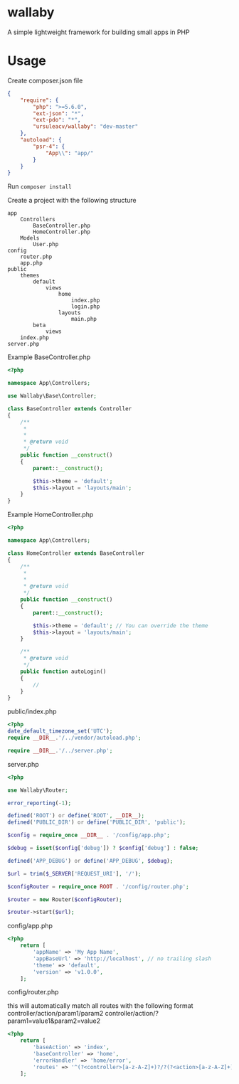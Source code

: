 # wallaby
A simple lightweight framework for building small apps in PHP

# Usage

Create composer.json file

```json
{
    "require": {
        "php": ">=5.6.0",
        "ext-json": "*",
        "ext-pdo": "*",
        "ursuleacv/wallaby": "dev-master"
    },
    "autoload": {
        "psr-4": {
            "App\\": "app/"
        }
    }
}
```

Run `composer install` 

Create a project with the following structure
```
app
    Controllers
        BaseController.php
        HomeController.php
    Models
        User.php
config
    router.php
    app.php
public
    themes
        default
            views
                home
                    index.php
                    login.php
                layouts
                    main.php
        beta
            views
    index.php
server.php
```

Example BaseController.php
```php
<?php

namespace App\Controllers;

use Wallaby\Base\Controller;

class BaseController extends Controller
{
    /**
     *
     *
     * @return void
     */
    public function __construct()
    {
        parent::__construct();

        $this->theme = 'default';
        $this->layout = 'layouts/main';
    }
}
```

Example HomeController.php

```php
<?php

namespace App\Controllers;

class HomeController extends BaseController
{
    /**
     *
     *
     * @return void
     */
    public function __construct()
    {
        parent::__construct();

        $this->theme = 'default'; // You can override the theme
        $this->layout = 'layouts/main';
    }

    /**
     * @return void
     */
    public function autoLogin()
    {
        //
    }
}
```

public/index.php

```php
<?php
date_default_timezone_set('UTC');
require __DIR__.'/../vendor/autoload.php';

require __DIR__.'/../server.php';
```

server.php

```php
<?php

use Wallaby\Router;

error_reporting(-1);

defined('ROOT') or define('ROOT', __DIR__);
defined('PUBLIC_DIR') or define('PUBLIC_DIR', 'public');

$config = require_once __DIR__ . '/config/app.php';

$debug = isset($config['debug']) ? $config['debug'] : false;

defined('APP_DEBUG') or define('APP_DEBUG', $debug);

$url = trim($_SERVER['REQUEST_URI'], '/');

$configRouter = require_once ROOT . '/config/router.php';

$router = new Router($configRouter);

$router->start($url);
```

config/app.php

```php
<?php
    return [
        'appName' => 'My App Name',
        'appBaseUrl' => 'http://localhost', // no trailing slash
        'theme' => 'default',
        'version' => 'v1.0.0',
    ];
```

config/router.php

this will automatically match all routes with the following format
controller/action/param1/param2
controller/action/?param1=value1&param2=value2

```php
<?php
    return [
        'baseAction' => 'index',
        'baseController' => 'home',
        'errorHandler' => 'home/error',
        'routes' => '^(?<controller>[a-z-A-Z]+)?/?(?<action>[a-z-A-Z]+)?/?(?<parameter>.*[a-z0-9/-])?/?(?<query>\?.*)?$',
    ];
```